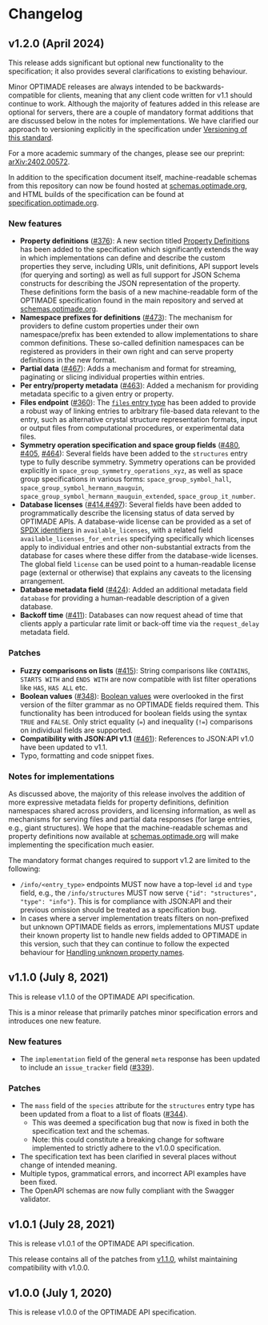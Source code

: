 # Changelog

## v1.2.0 (April 2024)


This release adds significant but optional new functionality to the specification; it also provides several clarifications to existing behaviour.

Minor OPTIMADE releases are always intended to be backwards-compatible for clients, meaning that any client code written for v1.1 should continue to work.
Although the majority of features added in this release are optional for servers, there are a couple of mandatory format additions that are discussed below in the notes for implementations.
We have clarified our approach to versioning explicitly in the specification under [Versioning of this standard](https://github.com/Materials-Consortia/OPTIMADE/blob/v1.2.0/optimade.rst#versioning-of-this-standard).

For a more academic summary of the changes, please see our preprint: [arXiv:2402.00572](https://doi.org/10.48550/arXiv.2402.00572).

In addition to the specification document itself, machine-readable schemas from this repository can now be found hosted at [schemas.optimade.org](https:///schemas.optimade.org), and HTML builds of the specification can be found at [specification.optimade.org](https://specification.optimade.org).

### New features

- **Property definitions** ([#376](https://github.com/Materials-Consortia/OPTIMADE/pull/376)): A new section titled [Property Definitions](https://github.com/Materials-Consortia/OPTIMADE/blob/v1.2.0/optimade.rst#property-definitions) has been added to the specification which significantly extends the way in which implementations can define and describe the custom properties they serve, including URIs, unit definitions, API support levels (for querying and sorting) as well as full support for JSON Schema constructs for describing the JSON representation of the property. These definitions form the basis of a new machine-readable form of the OPTIMADE specification found in the main repository and served at [schemas.optimade.org](https://schemas.optimade.org).
- **Namespace prefixes for definitions** ([#473](https://github.com/Materials-Consortia/OPTIMADE/pull/473)): The mechanism for providers to define custom properties under their own namespace/prefix has been extended to allow implementations to share common definitions. These so-called definition namespaces can be registered as providers in their own right and can serve property definitions in the new format.
- **Partial data** ([#467](https://github.com/Materials-Consortia/OPTIMADE/pull/467)): Adds a mechanism and format for streaming, paginating or slicing individual properties within entries.
- **Per entry/property metadata** ([#463](https://github.com/Materials-Consortia/OPTIMADE/pull/463)): Added a mechanism for providing metadata specific to a given entry or property.
- **Files endpoint** ([#360](https://github.com/Materials-Consortia/OPTIMADE/pull/360)): The [`files` entry type](https://github.com/Materials-Consortia/OPTIMADE/blob/v1.2.0/optimade.rst#files-entries) has been added to provide a robust way of linking entries to arbitrary file-based data relevant to the entry, such as alternative crystal structure representation formats, input or output files from computational procedures, or experimental data files.
- **Symmetry operation specification and space group fields** ([#480](https://github.com/Materials-Consortia/OPTIMADE/pull/480), [#405](https://github.com/Materials-Consortia/OPTIMADE/pull/405), [#464](https://github.com/Materials-Consortia/OPTIMADE/pull/464)): Several fields have been added to the `structures` entry type to fully describe symmetry. Symmetry operations can be provided explicitly in `space_group_symmetry_operations_xyz`, as well as space group specifications in various forms: `space_group_symbol_hall`, `space_group_symbol_hermann_mauguin`, `space_group_symbol_hermann_mauguin_extended`, `space_group_it_number`.
- **Database licenses** ([#414](https://github.com/Materials-Consortia/OPTIMADE/pull/414),[#497](https://github.com/Materials-Consortia/OPTIMADE/pull/497)): Several fields have been added to programmatically describe the licensing status of data served by OPTIMADE APIs. A database-wide license can be provided as a set of [SPDX identifiers](https://spdx.org/licenses/) in `available_licenses`, with a related field `available_licenses_for_entries` specifying specifically which licenses apply to individual entries and other non-substantial extracts from the database for cases where these differ from the database-wide licenses. The global field `license` can be used point to a human-readable license page (external or otherwise) that explains any caveats to the licensing arrangement.
- **Database metadata field** ([#424](https://github.com/Materials-Consortia/OPTIMADE/pull/424)): Added an additional metadata field `database` for providing a human-readable description of a given database.
- **Backoff time** ([#411](https://github.com/Materials-Consortia/OPTIMADE/pull/411)): Databases can now request ahead of time that clients apply a particular rate limit or back-off time via the `request_delay` metadata field.

### Patches

- **Fuzzy comparisons on lists** ([#415](https://github.com/Materials-Consortia/OPTIMADE/pull/415)):
String comparisons like `CONTAINS`, `STARTS WITH` and `ENDS WITH` are now compatible with list filter operations like `HAS`, `HAS ALL` etc.
- **Boolean values** ([#348](https://github.com/Materials-Consortia/OPTIMADE/pull/348)):
[Boolean values](https://github.com/Materials-Consortia/OPTIMADE/blob/v1.2.0/optimade.rst#comparisons-of-boolean-values) were overlooked in the first version of the filter grammar as no OPTIMADE fields required them.
This functionality has been introduced for boolean fields using the syntax `TRUE` and `FALSE`.
Only strict equality (`=`) and inequality (`!=`) comparisons on individual fields are supported.
- **Compatibility with JSON:API v1.1** ([#461](https://github.com/Materials-Consortia/OPTIMADE/pull/461)): References to JSON:API v1.0 have been updated to v1.1.
- Typo, formatting and code snippet fixes.

### Notes for implementations

As discussed above, the majority of this release involves the addition of more expressive metadata fields for property definitions, definition namespaces shared across providers, and licensing information, as well as mechanisms for serving files and partial data responses (for large entries, e.g., giant structures).
We hope that the machine-readable schemas and property definitions now available at [schemas.optimade.org](https://schemas.optimade.org) will make implementing the specification much easier.

The mandatory format changes required to support v1.2 are limited to the following:

- `/info/<entry_type>` endpoints MUST now have a top-level `id` and `type` field, e.g., the `/info/structures` MUST now serve `{"id": "structures", "type": "info"}`. This is for compliance with JSON:API and their previous omission should be treated as a specification bug.
- In cases where a server implementation treats filters on non-prefixed but unknown OPTIMADE fields as errors, implementations MUST update their known property list to handle new fields added to OPTIMADE in this version, such that they can continue to follow the expected behaviour for [Handling unknown property names](https://github.com/Materials-Consortia/OPTIMADE/blob/v1.2.0/optimade.rst#handling-unknown-property-names).


## v1.1.0 (July 8, 2021)

This is release v1.1.0 of the OPTIMADE API specification.

This is a minor release that primarily patches minor specification errors and introduces one new feature.

### New features

- The `implementation` field of the general `meta` response has been updated to include an `issue_tracker` field ([#339](https://github.com/Materials-Consortia/OPTIMADE/pull/339)).

### Patches

- The `mass` field of the `species` attribute for the `structures` entry type has been updated from a float to a list of floats ([#344](https://github.com/Materials-Consortia/OPTIMADE/pull/344)).
    - This was deemed a specification bug that now is fixed in both the specification text and the schemas.
    - Note: this could constitute a breaking change for software implemented to strictly adhere to the v1.0.0 specification.
- The specification text has been clarified in several places without change of intended meaning.
- Multiple typos, grammatical errors, and incorrect API examples have been fixed.
- The OpenAPI schemas are now fully compliant with the Swagger validator.

## v1.0.1 (July 28, 2021)

This is release v1.0.1 of the OPTIMADE API specification.

This release contains all of the patches from [v1.1.0](https://github.com/Materials-Consortia/OPTIMADE/releases/tag/v1.1.0), whilst maintaining compatibility with v1.0.0.

## v1.0.0 (July 1, 2020)

This is release v1.0.0 of the OPTIMADE API specification.
